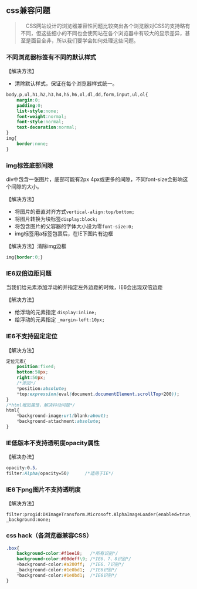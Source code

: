 ## css兼容问题

>　CSS网站设计的浏览器兼容性问题比较突出各个浏览器对CSS的支持略有不同，但这些细小的不同也会使网站在各个浏览器中有较大的显示差异，甚至是面目全非，所以我们要学会如何处理这些问题。

### 不同浏览器标签有不同的默认样式

【解决方法】
- 清除默认样式，保证在每个浏览器样式统一。
```css
body,p,ul,h1,h2,h3,h4,h5,h6,ol,dl,dd,form,input,ul,ol{
    margin:0;
    padding:0;
    list-style:none;
    font-weight:normal;
    font-style:normal;
    text-decoration:normal;
}
img{
    border:none;
}
```
### img标签底部间隙
div中包含一张图片，底部可能有2px 4px或更多的间隙，不同font-size会影响这个间隙的大小。

【解决方法】
- 将图片的垂直对齐方式`vertical-align:top/bottom;`
- 将图片转换为块标签`display:block;`
- 将包含图片的父容器的字体大小设为零`font-size:0;`
- img标签用a标签包裹后，在IE下图片有边框

【解决方法】清除img边框
```css
img{border:0;}
```

### IE6双倍边距问题
当我们给元素添加浮动的并指定左外边距的时候，IE6会出现双倍边距

【解决方法】
- 给浮动的元素指定 `display:inline;`
- 给浮动的元素指定 `_margin-left:10px;`
### IE6不支持固定定位

【解决方法】
```css
定位元素{
    position:fixed;
    bottom:50px;
    right:50px;
    /*添加*/
    *position:absolute;
    *top:expression(eval(document.documentElement.scrollTop+200));
}
/*html增加属性，解决抖动问题*/
html{
    *background-image:url(blank:about);
    *background-attachment:absolute;
}
```

### IE低版本不支持透明度opacity属性

【解决办法】
```css
opacity:0.5，
filter:Alpha(opacity=50)      /*适用于IE*/
```
### IE6下png图片不支持透明度

【解决方法】
```
filter:progid:DXImageTransform.Microsoft.AlphaImageLoader(enabled=true,sizingMethod=image,src="opacity.png");
_background:none;
```

### css hack（各浏览器兼容CSS）
```css
.box{
    background-color:#f1ee18;   /*所有识别*/
    background-color:#00deff\9; /*IE6、7、8识别*/
    +background-color:#a200ff;  /*IE6、7识别*/
    _background-color:#1e0bd1;  /*IE6识别*/
    *background-color:#1e0bd1;  /*IE6识别*/
}
```
